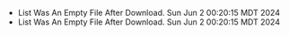 *  List Was An Empty File After Download. Sun Jun  2 00:20:15 MDT 2024
*  List Was An Empty File After Download. Sun Jun  2 00:20:15 MDT 2024
